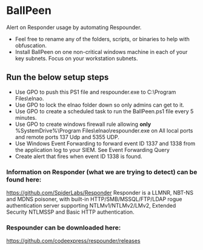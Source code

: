 # BallPeen
Alert on Responder usage by automating Respounder.
- Feel free to rename any of the folders, scripts, or binaries to help with obfuscation.
- Install BallPeen on one non-critical windows machine in each of your key subnets.  Focus on your workstation subnets.

## Run the below setup steps
- Use GPO to push this PS1 file and respounder.exe to C:\Program Files\elnao\.  
- Use GPO to lock the elnao folder down so only admins can get to it. 
- Use GPO to create a scheduled task to run the BallPeen.ps1 file every 5 minutes.
- Use GPO to create windows firewall rule allowing **only** %SystemDrive%\Program Files\elnao\respounder.exe on All local ports and remote ports 137 Udp and 5355 UDP.
- Use Windows Event Forwarding to forward event ID 1337 and 1338 from the application log to your SIEM.
  See Event Forwarding Query
- Create alert that fires when event ID 1338 is found. 

### Information on Responder (what we are trying to detect) can be found here:
https://github.com/SpiderLabs/Responder
Responder is a LLMNR, NBT-NS and MDNS poisoner, with built-in HTTP/SMB/MSSQL/FTP/LDAP rogue authentication server supporting NTLMv1/NTLMv2/LMv2, Extended Security NTLMSSP and Basic HTTP authentication.

### **Respounder** can be downloaded here:
https://github.com/codeexpress/respounder/releases
